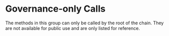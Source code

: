 # Governance-only Calls

The methods in this group can only be called by the root of the chain. They are not available for public use and are only listed for reference.
